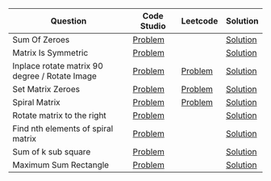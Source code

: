 | Question                                       | Code Studio                                                                                          | Leetcode                                                    | Solution                              |
| ---------------------------------------------- | ---------------------------------------------------------------------------------------------------- | ----------------------------------------------------------- | ------------------------------------- |
| Sum Of Zeroes                                  | [Problem](https://www.codingninjas.com/codestudio/problems/array-sum_893287)                         |                                                             | [Solution](SumOfZeroes.java)          |
| Matrix Is Symmetric                            | [Problem](https://www.codingninjas.com/codestudio/problems/matrix-is-symmetric_799361)               |                                                             | [Solution](SymmetricMatrix.java)      |
| Inplace rotate matrix 90 degree / Rotate Image | [Problem](https://www.codingninjas.com/codestudio/problems/inplace-rotate-matrix-90-degree_839734)   | [Problem](https://leetcode.com/problems/rotate-image/)      | [Solution](RotateMatrix90Degree.java) |
| Set Matrix Zeroes                              | [Problem](https://www.codingninjas.com/codestudio/problems/set-matrix-zeros_3846774)                 | [Problem](https://leetcode.com/problems/set-matrix-zeroes/) | [Solution](SetMatrixZero.java)        |
| Spiral Matrix                                  | [Problem](https://www.codingninjas.com/codestudio/problems/print-spiral_547)                         | [Problem](https://leetcode.com/problems/spiral-matrix/)     | [Solution](SpiralMatrix.java)         |
| Rotate matrix to the right                     | [Problem](https://www.codingninjas.com/codestudio/problems/rotate-matrix-by-k_840699)                |                                                             | [Solution](RotateMatrixRight.java)    |
| Find nth elements of spiral matrix             | [Problem](https://www.codingninjas.com/codestudio/problems/find-nth-elements-of-spiral-matrix_98130) |                                                             | [Solution](FindKthSpiral.java)        |
| Sum of k sub square                            | [Problem](https://www.codingninjas.com/codestudio/problems/print-all-kxk_893291)                     |                                                             | [Solution](SumOfKSubSquare.java)      |
| Maximum Sum Rectangle                          | [Problem](https://www.codingninjas.com/codestudio/problems/maximum-sum-rectangle_1082564)            |                                                             | [Solution](MaximumSubMatrixSum.java)      |
